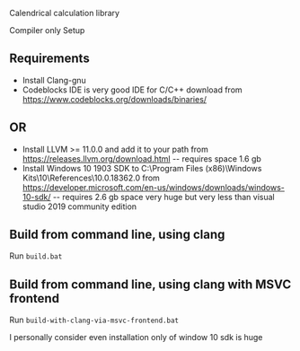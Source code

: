 Calendrical calculation library

Compiler only Setup

## Requirements
- Install Clang-gnu 
- Codeblocks IDE is very good IDE for C/C++ download from https://www.codeblocks.org/downloads/binaries/
## OR
- Install LLVM >= 11.0.0 and add it to your path from https://releases.llvm.org/download.html -- requires space 1.6 gb
- Install Windows 10 1903 SDK to  C:\Program Files (x86)\Windows Kits\10\References\10.0.18362.0 from https://developer.microsoft.com/en-us/windows/downloads/windows-10-sdk/  -- requires 2.6 gb space very huge but very less than visual studio 2019 community edition

## Build from command line, using clang
Run ```build.bat```

## Build from command line, using clang with MSVC frontend
Run ```build-with-clang-via-msvc-frontend.bat```

I personally consider even installation only of window 10 sdk is huge
